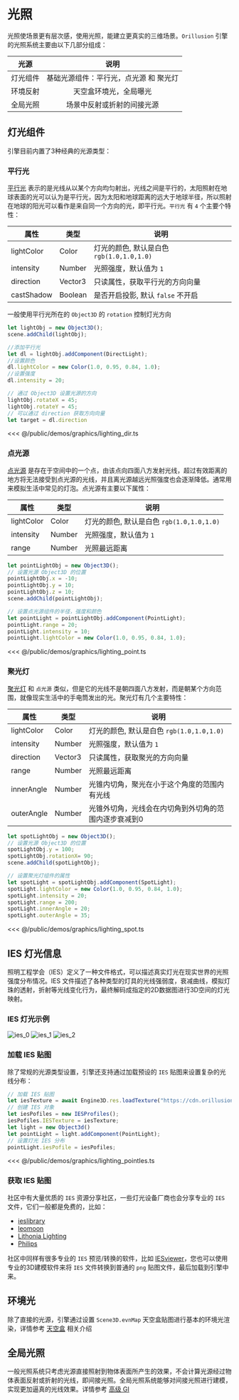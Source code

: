 # 光照

光照使场景更有层次感，使用光照，能建立更真实的三维场景。`Orillusion` 引擎的光照系统主要由以下几部分组成：

| 光源 | 说明 |
| :---: | :---: |
| 灯光组件 | 基础光源组件：平行光，点光源 和 聚光灯 |
| 环境反射 | 天空盒环境光，全局曝光 |
| 全局光照 | 场景中反射或折射的间接光源 |

## 灯光组件
引擎目前内置了3种经典的光源类型：

### 平行光

[平行光](/api/classes/DirectLight) 表示的是光线从以某个方向均匀射出，光线之间是平行的，太阳照射在地球表面的光可以认为是平行光，因为太阳和地球距离的远大于地球半径，所以照射在地球的阳光可以看作是来自同一个方向的光，即平行光。`平行光` 有 `4` 个主要个特性：

| 属性 | 类型 | 说明 |
| --- | --- | --- |
| lightColor | Color | 灯光的颜色, 默认是白色 `rgb(1.0,1.0,1.0)` |
| intensity | Number | 光照强度，默认值为 `1` |
| direction | Vector3 | 只读属性，获取平行光的方向向量 |
| castShadow | Boolean | 是否开启投影, 默认 `false` 不开启 |

一般使用平行光所在的 `Object3D` 的 `rotation` 控制灯光方向
```ts
let lightObj = new Object3D();
scene.addChild(lightObj);

//添加平行光
let dl = lightObj.addComponent(DirectLight);
//设置颜色
dl.lightColor = new Color(1.0, 0.95, 0.84, 1.0);
//设置强度
dl.intensity = 20;

// 通过 Object3D 设置光源的方向
lightObj.rotateX = 45;
lightObj.rotateY = 45;
// 可以通过 direction 获取方向向量
let target = dl.direction
```

<Demo :height="500" src="/demos/graphics/lighting_dir.ts"></Demo>
 
<<< @/public/demos/graphics/lighting_dir.ts

### 点光源

[点光源](/api/classes/PointLight) 是存在于空间中的一个点，由该点向四面八方发射光线，超过有效距离的地方将无法接受到点光源的光线，并且离光源越远光照强度也会逐渐降低。通常用来模拟生活中常见的灯泡。点光源有主要以下属性：

| 属性 | 类型 | 说明 |
| --- | --- | --- |
| lightColor | Color | 灯光的颜色, 默认是白色 `rgb(1.0,1.0,1.0)` |
| intensity | Number | 光照强度，默认值为 `1` |
| range | Number | 光照最远距离 |


```ts
let pointLightObj = new Object3D();
// 设置光源 Object3D 的位置
pointLightObj.x = -10;
pointLightObj.y = 10;
pointLightObj.z = 10;
scene.addChild(pointLightObj);

// 设置点光源组件的半径，强度和颜色
let pointLight = pointLightObj.addComponent(PointLight);
pointLight.range = 20;
pointLight.intensity = 10;
pointLight.lightColor = new Color(1.0, 0.95, 0.84, 1.0);
```

<Demo :height="500" src="/demos/graphics/lighting_point.ts"></Demo>
 
<<< @/public/demos/graphics/lighting_point.ts
    
### 聚光灯
    
[聚光灯](/api/classes/SpotLight) 和 `点光源` 类似，但是它的光线不是朝四面八方发射，而是朝某个方向范围，就像现实生活中的手电筒发出的光。聚光灯有几个主要特性：

| 属性 | 类型 | 说明 |
| --- | --- | --- |
| lightColor | Color | 灯光的颜色, 默认是白色 `rgb(1.0,1.0,1.0)` |
| intensity | Number | 光照强度，默认值为 `1` |
| direction | Vector3 | 只读属性，获取聚光的方向向量 |
| range | Number | 光照最远距离 |
| innerAngle | Number | 光锥内切角，聚光在小于这个角度的范围内有光线 |
| outerAngle | Number | 光锥外切角，光线会在内切角到外切角的范围内逐步衰减到0 |
    
```ts
let spotLightObj = new Object3D();
// 设置光源 Object3D 的位置
spotLightObj.y = 100;
spotLightObj.rotationX= 90;
scene.addChild(spotLightObj);

// 设置聚光灯组件的属性
let spotLight = spotLightObj.addComponent(SpotLight);
spotLight.lightColor = new Color(1.0, 0.95, 0.84, 1.0);
spotLight.intensity = 20;
spotLight.range = 200;
spotLight.innerAngle = 20;
spotLight.outerAngle = 35;
```

<Demo :height="500" src="/demos/graphics/lighting_spot.ts"></Demo>
 
<<< @/public/demos/graphics/lighting_spot.ts

## IES 灯光信息
照明工程学会（IES）定义了一种文件格式，可以描述真实灯光在现实世界的光照强度分布情况。IES 文件描述了各种类型的灯具的光线强弱度，衰减曲线，模拟灯珠的透射，折射等光线变化行为，最终解码成指定的2D数据图进行3D空间的灯光映射。

### IES 灯光示例
![ies_0](/images/ies/image2017-6-29_11-38-7584f.webp)
![ies_1](/images/ies/image2017-6-29_11-41-2a59d.webp)
![ies_2](/images/ies/image2017-6-30_19-21-325aef.webp)

### 加载 IES 贴图
除了常规的光源类型设置，引擎还支持通过加载预设的 `IES` 贴图来设置复杂的光线分布：
```ts
// 加载 IES 贴图
let iesTexture = await Engine3D.res.loadTexture("https://cdn.orillusion.com/ies/ies_2.png");
// 创建 IES 对象
let iesPofiles = new IESProfiles();
iesPofiles.IESTexture = iesTexture;
let light = new Object3d()
let pointLight = light.addComponent(PointLight);
// 设置灯光 IES 分布
pointLight.iesPofile = iesPofiles;
```

<Demo :height="500" src="/demos/graphics/lighting_pointIes.ts"></Demo>

<<< @/public/demos/graphics/lighting_pointIes.ts

### 获取 IES 贴图
社区中有大量优质的 `IES` 资源分享社区，一些灯光设备厂商也会分享专业的 `IES` 文件，它们一般都是免费的，比如：

- [ieslibrary](https://ieslibrary.com/en/home)
- [leomoon](https://leomoon.com/store/shaders/ies-lights-pack/)
- [Lithonia Lighting](https://lithonia.acuitybrands.com/resources/technical-downloads/photometricdownloads)
- [Philips](https://www.usa.lighting.philips.com/support/support/literature/photometric-data)

社区中同样有很多专业的 `IES` 预览/转换的软件，比如 [IESviewer](http://photometricviewer.com/)，您也可以使用专业的3D建模软件来将 `IES` 文件转换到普通的 `png` 贴图文件，最后加载到引擎中来。

##  环境光
除了直接的光源，引擎通过设置 `Scene3D.evnMap` 天空盒贴图进行基本的环境光渲染，详情参考 [天空盒](/guide/core/scene.html) 相关介绍

## 全局光照
一般光照系统只考虑光源直接照射到物体表面所产生的效果，不会计算光源经过物体表面反射或折射的光线，即间接光照。全局光照系统能够对间接光照进行建模，实现更加逼真的光线效果。详情参考 [高级 GI](/guide/advanced/gi)